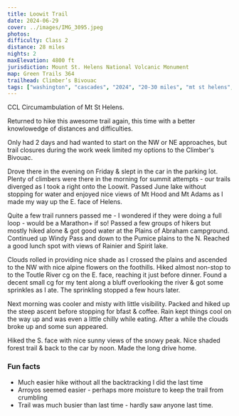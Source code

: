 ```yaml
---
title: Loowit Trail
date: 2024-06-29
cover: ../images/IMG_3095.jpeg 
photos:
difficulty: Class 2
distance: 28 miles
nights: 2
maxElevation: 4800 ft
jurisdiction: Mount St. Helens National Volcanic Monument
map: Green Trails 364
trailhead: Climber’s Bivouac
tags: ["washington", "cascades", "2024", "20-30 miles", "mt st helens", "loowit trail", "toutle river", "june lake", "plains of abraham", "pumice butte", "windy pass", "class 2"]
---
```


CCL Circumambulation of Mt St Helens.

Returned to hike this awesome trail again, this time with a better knowlowedge of 
distances and difficulties.

Only had 2 days and had wanted to start on the NW or NE approaches, but trail closures 
during the work week limited my options to the Climber's Bivouac.

Drove there in the evening on Friday & slept in the car in the parking lot.
Plenty of climbers were there in the morning for summit attempts - our trails diverged
as I took a right onto the Loowit.  Passed June lake without stopping for water and 
enjoyed nice views of Mt Hood and Mt Adams as I made my way up the E. face of Helens.

Quite a few trail runners passed me - I wondered if they were doing a full loop - would 
be a Marathon+ if so!  Passed a few groups of hikers but mostly hiked alone & got good
water at the Plains of Abraham campground.  Continued up Windy Pass and down to the 
Pumice plains to the N.  Reached a good lunch spot with views of Rainier and Spirit lake.

Clouds rolled in providing nice shade as I crossed the plains and ascended to the NW with
nice alpine flowers on the foothills.  Hiked almost non-stop to to the Toutle River cg on the
E. face, reaching it just before dinner.  Found a decent small cg for my tent along a bluff
overlooking the river & got some sprinkles as I ate.  The sprinkling stopped a few hours 
later.

Next morning was cooler and misty with little visibility.  Packed and hiked up the steep
ascent before stopping for bfast & coffee.  Rain kept things cool on the way up and was 
even a little chilly while eating.  After a while the clouds broke up and some sun appeared.

Hiked the S. face with nice sunny views of the snowy peak.  Nice shaded forest trail & back
to the car by noon.  Made the long drive home.

### Fun facts

- Much easier hike without all the backtracking I did the last time
- Arroyos seemed easier - perhaps more moisture to keep the trail from crumbling
- Trail was much busier than last time - hardly saw anyone last time.
